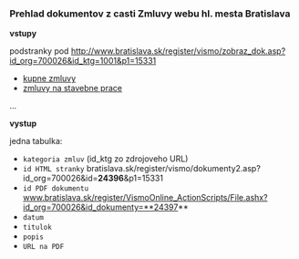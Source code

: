 ### Prehlad dokumentov z casti Zmluvy webu hl. mesta Bratislava

**vstupy**

podstranky pod http://www.bratislava.sk/register/vismo/zobraz_dok.asp?id_org=700026&id_ktg=1001&p1=15331

* [kupne zmluvy](http://www.bratislava.sk/register/vismo/zobraz_dok.asp?id_org=700026&id_ktg=1154&archiv=0&p1=15331)
* [zmluvy na stavebne prace](http://www.bratislava.sk/register/vismo/zobraz_dok.asp?id_org=700026&id_ktg=1125&archiv=0&p1=15331)

...


**vystup**

jedna tabulka:

* `kategoria zmluv` (id_ktg zo zdrojoveho URL)
* `id HTML stranky` bratislava.sk/register/vismo/dokumenty2.asp?id_org=700026&id=**24396**&p1=15331
* `id PDF dokumentu` www.bratislava.sk/register/VismoOnline_ActionScripts/File.ashx?id_org=700026&id_dokumenty=**24397**
* `datum`
* `titulok`
* `popis`
* `URL na PDF`
